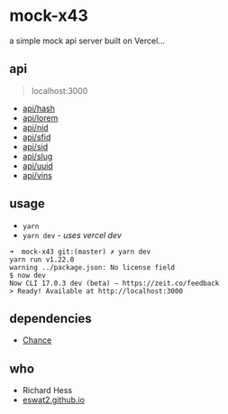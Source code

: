 # mock-x43

a simple mock api server built on Vercel...


## api
> localhost:3000

- [api/hash][api-hash]
- [api/lorem][api-lorem]
- [api/nid][api-nid]
- [api/sfid][api-sfid]
- [api/sid][api-sid]
- [api/slug][api-slug]
- [api/uuid][api-uuid]
- [api/vins][api-vins]


## usage

- `yarn`
- `yarn dev` - _uses vercel dev_

```
➜  mock-x43 git:(master) ✗ yarn dev
yarn run v1.22.0
warning ../package.json: No license field
$ now dev
Now CLI 17.0.3 dev (beta) — https://zeit.co/feedback
> Ready! Available at http://localhost:3000
```

## dependencies

- [Chance][chance-js]

## who

- Richard Hess
- [eswat2.github.io][eswat2-io]


[eswat2-io]:  https://eswat2.github.io

[api-hash]:   http://localhost:3000/api/hash
[api-lorem]:  http://localhost:3000/api/lorem
[api-nid]:    http://localhost:3000/api/nid
[api-sfid]:   http://localhost:3000/api/sfid
[api-sid]:    http://localhost:3000/api/sid
[api-slug]:   http://localhost:3000/api/slug
[api-uuid]:   http://localhost:3000/api/uuid
[api-vins]:   http://localhost:3000/api/vins


[chance-js]:  https://chancejs.com/


